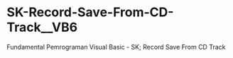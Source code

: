 # SK-Record-Save-From-CD-Track__VB6
Fundamental Pemrograman Visual Basic - SK; Record Save From CD Track
